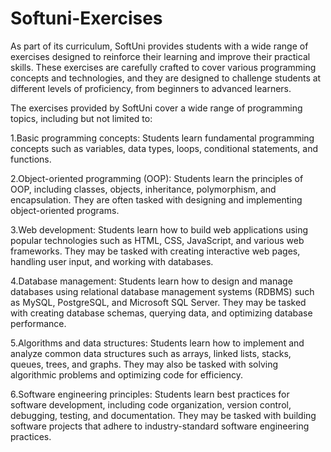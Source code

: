 # Softuni-Exercises
As part of its curriculum, SoftUni provides students with a wide range of exercises designed to reinforce their learning and improve their practical skills. These exercises are carefully crafted to cover various programming concepts and technologies, and they are designed to challenge students at different levels of proficiency, from beginners to advanced learners.

The exercises provided by SoftUni cover a wide range of programming topics, including but not limited to:

1.Basic programming concepts: Students learn fundamental programming concepts such as variables, data types, loops, conditional statements, and functions.

2.Object-oriented programming (OOP): Students learn the principles of OOP, including classes, objects, inheritance, polymorphism, and encapsulation. They are often tasked with designing and implementing object-oriented programs.

3.Web development: Students learn how to build web applications using popular technologies such as HTML, CSS, JavaScript, and various web frameworks. They may be tasked with creating interactive web pages, handling user input, and working with databases.

4.Database management: Students learn how to design and manage databases using relational database management systems (RDBMS) such as MySQL, PostgreSQL, and Microsoft SQL Server. They may be tasked with creating database schemas, querying data, and optimizing database performance.

5.Algorithms and data structures: Students learn how to implement and analyze common data structures such as arrays, linked lists, stacks, queues, trees, and graphs. They may also be tasked with solving algorithmic problems and optimizing code for efficiency.

6.Software engineering principles: Students learn best practices for software development, including code organization, version control, debugging, testing, and documentation. They may be tasked with building software projects that adhere to industry-standard software engineering practices.
